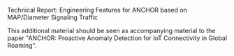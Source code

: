 Technical Report: Engineering Features for ANCHOR based on MAP/Diameter Signaling Traffic

This additional material should be seen as accompanying material to the paper "ANCHOR: Proactive Anomaly Detection for IoT
Connectivity in Global Roaming".
